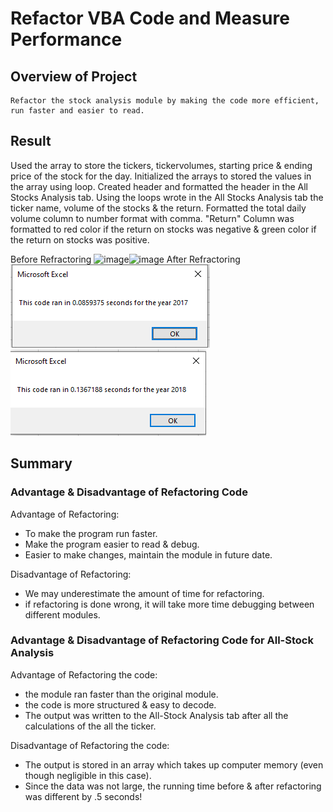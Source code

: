 # Refactor VBA Code and Measure Performance

## Overview of Project
	Refactor the stock analysis module by making the code more efficient, run faster and easier to read.
	
	
## Result

Used the array to store the tickers, tickervolumes, starting price & ending price of the stock for the day. 
Initialized the arrays to stored the values in the array using loop. 
Created header and formatted the header in the All Stocks Analysis tab.
Using the loops wrote in the All Stocks Analysis tab the ticker name, volume of the stocks & the return.
Formatted the total daily volume column to number format with comma.
"Return" Column was formatted to red color if the return on stocks was negative & green color if the return on stocks was positive.

Before Refractoring 
![image]()![image]()
After Refractoring 
![image](Resources/VBA_Challenge_2017.png)![image](Resources/VBA_Challenge_2018.png)

## Summary

### Advantage & Disadvantage of Refactoring Code
	 
Advantage of Refactoring:
  * To make the program run faster.
  * Make the program easier to read & debug.
  * Easier to make changes, maintain the module in future date.
    	 
Disadvantage of Refactoring:
  - We may underestimate the amount of time for refactoring.
  - if refactoring is done wrong, it will take more time debugging between different modules.
 		
	
### Advantage & Disadvantage of Refactoring Code for All-Stock Analysis
Advantage of Refactoring the code:
- the module ran faster than the original module.
- the code is more structured & easy to decode.
- The output was written to the All-Stock Analysis tab after all the calculations of the all the ticker.

Disadvantage of Refactoring the code:
- The output is stored in an array which takes up computer memory 
(even though negligible in this case).
- Since the data was not large, the running time before & after refactoring was different by .5 seconds!

 

